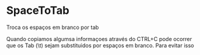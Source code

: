 # SpaceToTab
Troca os espaços em branco por tab

Quando copiamos algumsa informaçoes através do CTRL+C pode ocorrer que os Tab (\t) sejam substituidos por espaços em branco.
Para evitar isso
